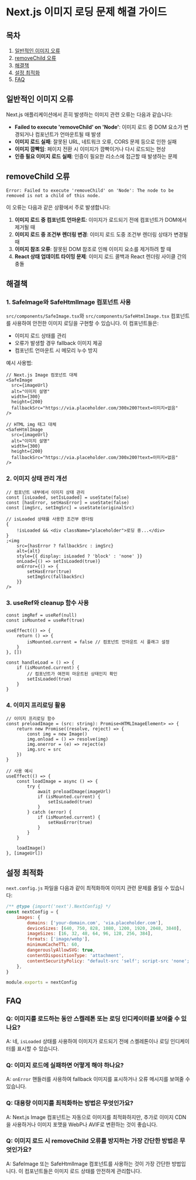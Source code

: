 # Next.js 이미지 로딩 문제 해결 가이드

## 목차

1. [일반적인 이미지 오류](#일반적인-이미지-오류)
2. [removeChild 오류](#removechild-오류)
3. [해결책](#해결책)
4. [설정 최적화](#설정-최적화)
5. [FAQ](#faq)

## 일반적인 이미지 오류

Next.js 애플리케이션에서 흔히 발생하는 이미지 관련 오류는 다음과 같습니다:

-   **Failed to execute 'removeChild' on 'Node'**: 이미지 로드 중 DOM 요소가 변경되거나 컴포넌트가 언마운트될 때 발생
-   **이미지 로드 실패**: 잘못된 URL, 네트워크 오류, CORS 문제 등으로 인한 실패
-   **이미지 깜빡임**: 페이지 전환 시 이미지가 깜빡이거나 다시 로드되는 현상
-   **인증 필요 이미지 로드 실패**: 인증이 필요한 리소스에 접근할 때 발생하는 문제

## removeChild 오류

```
Error: Failed to execute 'removeChild' on 'Node': The node to be removed is not a child of this node.
```

이 오류는 다음과 같은 상황에서 주로 발생합니다:

1. **이미지 로드 중 컴포넌트 언마운트**: 이미지가 로드되기 전에 컴포넌트가 DOM에서 제거될 때
2. **이미지 로드 중 조건부 렌더링 변경**: 이미지 로드 도중 조건부 렌더링 상태가 변경될 때
3. **이미지 참조 오류**: 잘못된 DOM 참조로 인해 이미지 요소를 제거하려 할 때
4. **React 상태 업데이트 타이밍 문제**: 이미지 로드 콜백과 React 렌더링 사이클 간의 충돌

## 해결책

### 1. SafeImage와 SafeHtmlImage 컴포넌트 사용

`src/components/SafeImage.tsx`와 `src/components/SafeHtmlImage.tsx` 컴포넌트를 사용하여 안전한 이미지 로딩을 구현할 수 있습니다. 이 컴포넌트들은:

-   이미지 로드 상태를 관리
-   오류가 발생할 경우 fallback 이미지 제공
-   컴포넌트 언마운트 시 메모리 누수 방지

예시 사용법:

```tsx
// Next.js Image 컴포넌트 대체
<SafeImage
  src={imageUrl}
  alt="이미지 설명"
  width={300}
  height={200}
  fallbackSrc="https://via.placeholder.com/300x200?text=이미지+없음"
/>

// HTML img 태그 대체
<SafeHtmlImage
  src={imageUrl}
  alt="이미지 설명"
  width={300}
  height={200}
  fallbackSrc="https://via.placeholder.com/300x200?text=이미지+없음"
/>
```

### 2. 이미지 상태 관리 개선

```tsx
// 컴포넌트 내부에서 이미지 상태 관리
const [isLoaded, setIsLoaded] = useState(false)
const [hasError, setHasError] = useState(false)
const [imgSrc, setImgSrc] = useState(originalSrc)

// isLoaded 상태를 사용한 조건부 렌더링
{
    !isLoaded && <div className="placeholder">로딩 중...</div>
}
;<img
    src={hasError ? fallbackSrc : imgSrc}
    alt={alt}
    style={{ display: isLoaded ? 'block' : 'none' }}
    onLoad={() => setIsLoaded(true)}
    onError={() => {
        setHasError(true)
        setImgSrc(fallbackSrc)
    }}
/>
```

### 3. useRef와 cleanup 함수 사용

```tsx
const imgRef = useRef(null)
const isMounted = useRef(true)

useEffect(() => {
    return () => {
        isMounted.current = false // 컴포넌트 언마운트 시 플래그 설정
    }
}, [])

const handleLoad = () => {
    if (isMounted.current) {
        // 컴포넌트가 여전히 마운트된 상태인지 확인
        setIsLoaded(true)
    }
}
```

### 4. 이미지 프리로딩 활용

```tsx
// 이미지 프리로딩 함수
const preloadImage = (src: string): Promise<HTMLImageElement> => {
    return new Promise((resolve, reject) => {
        const img = new Image()
        img.onload = () => resolve(img)
        img.onerror = (e) => reject(e)
        img.src = src
    })
}

// 사용 예시
useEffect(() => {
    const loadImage = async () => {
        try {
            await preloadImage(imageUrl)
            if (isMounted.current) {
                setIsLoaded(true)
            }
        } catch (error) {
            if (isMounted.current) {
                setHasError(true)
            }
        }
    }

    loadImage()
}, [imageUrl])
```

## 설정 최적화

`next.config.js` 파일을 다음과 같이 최적화하여 이미지 관련 문제를 줄일 수 있습니다:

```js
/** @type {import('next').NextConfig} */
const nextConfig = {
    images: {
        domains: ['your-domain.com', 'via.placeholder.com'],
        deviceSizes: [640, 750, 828, 1080, 1200, 1920, 2048, 3840],
        imageSizes: [16, 32, 48, 64, 96, 128, 256, 384],
        formats: ['image/webp'],
        minimumCacheTTL: 60,
        dangerouslyAllowSVG: true,
        contentDispositionType: 'attachment',
        contentSecurityPolicy: "default-src 'self'; script-src 'none'; sandbox;",
    },
}

module.exports = nextConfig
```

## FAQ

### Q: 이미지를 로드하는 동안 스켈레톤 또는 로딩 인디케이터를 보여줄 수 있나요?

A: 네, `isLoaded` 상태를 사용하여 이미지가 로드되기 전에 스켈레톤이나 로딩 인디케이터를 표시할 수 있습니다.

### Q: 이미지 로드에 실패하면 어떻게 해야 하나요?

A: `onError` 핸들러를 사용하여 fallback 이미지를 표시하거나 오류 메시지를 보여줄 수 있습니다.

### Q: 대용량 이미지를 최적화하는 방법은 무엇인가요?

A: Next.js Image 컴포넌트는 자동으로 이미지를 최적화하지만, 추가로 이미지 CDN을 사용하거나 이미지 포맷을 WebP나 AVIF로 변환하는 것이 좋습니다.

### Q: 이미지 로드 시 removeChild 오류를 방지하는 가장 간단한 방법은 무엇인가요?

A: SafeImage 또는 SafeHtmlImage 컴포넌트를 사용하는 것이 가장 간단한 방법입니다. 이 컴포넌트들은 이미지 로드 상태를 안전하게 관리합니다.
